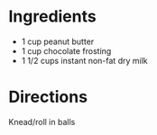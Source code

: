 # Ingredients

- 1 cup peanut butter
- 1 cup chocolate frosting
- 1 1/2 cups instant non-fat dry milk

# Directions

Knead/roll in balls
